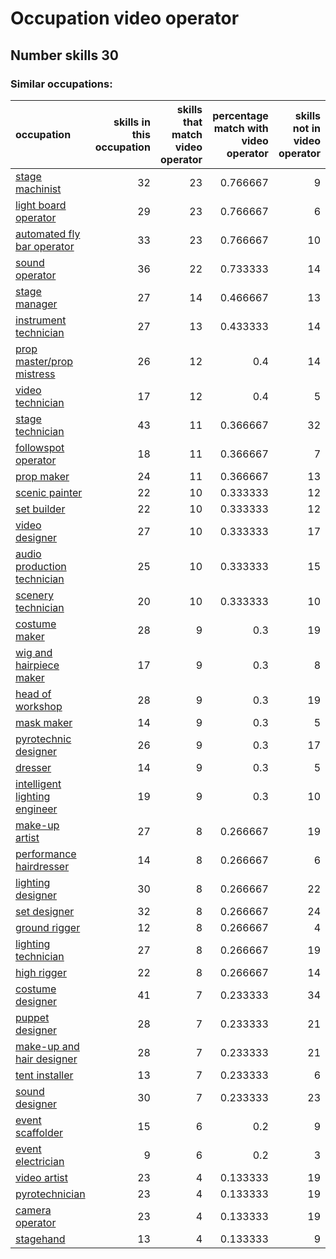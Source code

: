 # Occupation video operator
## Number skills 30
### Similar occupations:
| occupation                                                        |   skills in this occupation |   skills that match video operator |   percentage match with video operator |   skills not in video operator |
|:------------------------------------------------------------------|----------------------------:|-----------------------------------:|---------------------------------------:|-------------------------------:|
| [stage machinist](stage_machinist.md)                             |                          32 |                                 23 |                               0.766667 |                              9 |
| [light board operator](light_board_operator.md)                   |                          29 |                                 23 |                               0.766667 |                              6 |
| [automated fly bar operator](automated_fly_bar_operator.md)       |                          33 |                                 23 |                               0.766667 |                             10 |
| [sound operator](sound_operator.md)                               |                          36 |                                 22 |                               0.733333 |                             14 |
| [stage manager](stage_manager.md)                                 |                          27 |                                 14 |                               0.466667 |                             13 |
| [instrument technician](instrument_technician.md)                 |                          27 |                                 13 |                               0.433333 |                             14 |
| [prop master/prop mistress](prop_master-prop_mistress.md)         |                          26 |                                 12 |                               0.4      |                             14 |
| [video technician](video_technician.md)                           |                          17 |                                 12 |                               0.4      |                              5 |
| [stage technician](stage_technician.md)                           |                          43 |                                 11 |                               0.366667 |                             32 |
| [followspot operator](followspot_operator.md)                     |                          18 |                                 11 |                               0.366667 |                              7 |
| [prop maker](prop_maker.md)                                       |                          24 |                                 11 |                               0.366667 |                             13 |
| [scenic painter](scenic_painter.md)                               |                          22 |                                 10 |                               0.333333 |                             12 |
| [set builder](set_builder.md)                                     |                          22 |                                 10 |                               0.333333 |                             12 |
| [video designer](video_designer.md)                               |                          27 |                                 10 |                               0.333333 |                             17 |
| [audio production technician](audio_production_technician.md)     |                          25 |                                 10 |                               0.333333 |                             15 |
| [scenery technician](scenery_technician.md)                       |                          20 |                                 10 |                               0.333333 |                             10 |
| [costume maker](costume_maker.md)                                 |                          28 |                                  9 |                               0.3      |                             19 |
| [wig and hairpiece maker](wig_and_hairpiece_maker.md)             |                          17 |                                  9 |                               0.3      |                              8 |
| [head of workshop](head_of_workshop.md)                           |                          28 |                                  9 |                               0.3      |                             19 |
| [mask maker](mask_maker.md)                                       |                          14 |                                  9 |                               0.3      |                              5 |
| [pyrotechnic designer](pyrotechnic_designer.md)                   |                          26 |                                  9 |                               0.3      |                             17 |
| [dresser](dresser.md)                                             |                          14 |                                  9 |                               0.3      |                              5 |
| [intelligent lighting engineer](intelligent_lighting_engineer.md) |                          19 |                                  9 |                               0.3      |                             10 |
| [make-up artist](make-up_artist.md)                               |                          27 |                                  8 |                               0.266667 |                             19 |
| [performance hairdresser](performance_hairdresser.md)             |                          14 |                                  8 |                               0.266667 |                              6 |
| [lighting designer](lighting_designer.md)                         |                          30 |                                  8 |                               0.266667 |                             22 |
| [set designer](set_designer.md)                                   |                          32 |                                  8 |                               0.266667 |                             24 |
| [ground rigger](ground_rigger.md)                                 |                          12 |                                  8 |                               0.266667 |                              4 |
| [lighting technician](lighting_technician.md)                     |                          27 |                                  8 |                               0.266667 |                             19 |
| [high rigger](high_rigger.md)                                     |                          22 |                                  8 |                               0.266667 |                             14 |
| [costume designer](costume_designer.md)                           |                          41 |                                  7 |                               0.233333 |                             34 |
| [puppet designer](puppet_designer.md)                             |                          28 |                                  7 |                               0.233333 |                             21 |
| [make-up and hair designer](make-up_and_hair_designer.md)         |                          28 |                                  7 |                               0.233333 |                             21 |
| [tent installer](tent_installer.md)                               |                          13 |                                  7 |                               0.233333 |                              6 |
| [sound designer](sound_designer.md)                               |                          30 |                                  7 |                               0.233333 |                             23 |
| [event scaffolder](event_scaffolder.md)                           |                          15 |                                  6 |                               0.2      |                              9 |
| [event electrician](event_electrician.md)                         |                           9 |                                  6 |                               0.2      |                              3 |
| [video artist](video_artist.md)                                   |                          23 |                                  4 |                               0.133333 |                             19 |
| [pyrotechnician](pyrotechnician.md)                               |                          23 |                                  4 |                               0.133333 |                             19 |
| [camera operator](camera_operator.md)                             |                          23 |                                  4 |                               0.133333 |                             19 |
| [stagehand](stagehand.md)                                         |                          13 |                                  4 |                               0.133333 |                              9 |
